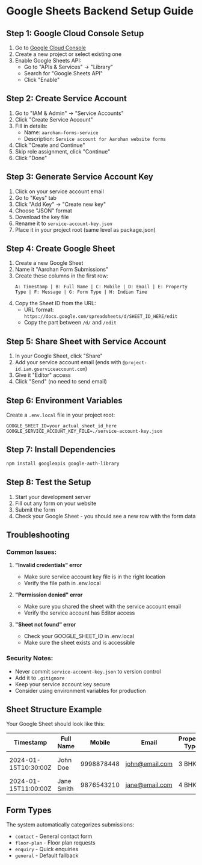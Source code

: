 # Google Sheets Backend Setup Guide

## Step 1: Google Cloud Console Setup

1. Go to [Google Cloud Console](https://console.cloud.google.com/)
2. Create a new project or select existing one
3. Enable Google Sheets API:
   - Go to "APIs & Services" → "Library"
   - Search for "Google Sheets API"
   - Click "Enable"

## Step 2: Create Service Account

1. Go to "IAM & Admin" → "Service Accounts"
2. Click "Create Service Account"
3. Fill in details:
   - Name: `aarohan-forms-service`
   - Description: `Service account for Aarohan website forms`
4. Click "Create and Continue"
5. Skip role assignment, click "Continue"
6. Click "Done"

## Step 3: Generate Service Account Key

1. Click on your service account email
2. Go to "Keys" tab
3. Click "Add Key" → "Create new key"
4. Choose "JSON" format
5. Download the key file
6. Rename it to `service-account-key.json`
7. Place it in your project root (same level as package.json)

## Step 4: Create Google Sheet

1. Create a new Google Sheet
2. Name it "Aarohan Form Submissions"
3. Create these columns in the first row:
   ```
   A: Timestamp | B: Full Name | C: Mobile | D: Email | E: Property Type | F: Message | G: Form Type | H: Indian Time
   ```
4. Copy the Sheet ID from the URL:
   - URL format: `https://docs.google.com/spreadsheets/d/SHEET_ID_HERE/edit`
   - Copy the part between `/d/` and `/edit`

## Step 5: Share Sheet with Service Account

1. In your Google Sheet, click "Share"
2. Add your service account email (ends with `@project-id.iam.gserviceaccount.com`)
3. Give it "Editor" access
4. Click "Send" (no need to send email)

## Step 6: Environment Variables

Create a `.env.local` file in your project root:

```env
GOOGLE_SHEET_ID=your_actual_sheet_id_here
GOOGLE_SERVICE_ACCOUNT_KEY_FILE=./service-account-key.json
```

## Step 7: Install Dependencies

```bash
npm install googleapis google-auth-library
```

## Step 8: Test the Setup

1. Start your development server
2. Fill out any form on your website
3. Submit the form
4. Check your Google Sheet - you should see a new row with the form data

## Troubleshooting

### Common Issues:

1. **"Invalid credentials" error**
   - Make sure service account key file is in the right location
   - Verify the file path in .env.local

2. **"Permission denied" error**
   - Make sure you shared the sheet with the service account email
   - Verify the service account has Editor access

3. **"Sheet not found" error**
   - Check your GOOGLE_SHEET_ID in .env.local
   - Make sure the sheet exists and is accessible

### Security Notes:

- Never commit `service-account-key.json` to version control
- Add it to `.gitignore`
- Keep your service account key secure
- Consider using environment variables for production

## Sheet Structure Example

Your Google Sheet should look like this:

| Timestamp | Full Name | Mobile | Email | Property Type | Message | Form Type | Indian Time |
|-----------|-----------|---------|-------|---------------|---------|-----------|-------------|
| 2024-01-15T10:30:00Z | John Doe | 9998878448 | john@email.com | 3 BHK | Interested in site visit | contact | 15/01/2024 16:00 |
| 2024-01-15T11:00:00Z | Jane Smith | 9876543210 | jane@email.com | 4 BHK | | floor-plan | 15/01/2024 16:30 |

## Form Types

The system automatically categorizes submissions:
- `contact` - General contact form
- `floor-plan` - Floor plan requests
- `enquiry` - Quick enquiries
- `general` - Default fallback
